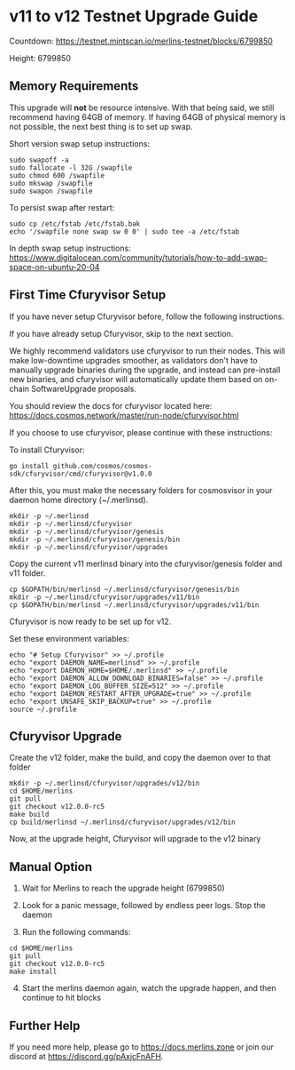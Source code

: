 # v11 to v12 Testnet Upgrade Guide

Countdown: <https://testnet.mintscan.io/merlins-testnet/blocks/6799850>

Height: 6799850

## Memory Requirements

This upgrade will **not** be resource intensive. With that being said, we still recommend having 64GB of memory. If having 64GB of physical memory is not possible, the next best thing is to set up swap.

Short version swap setup instructions:

``` {.sh}
sudo swapoff -a
sudo fallocate -l 32G /swapfile
sudo chmod 600 /swapfile
sudo mkswap /swapfile
sudo swapon /swapfile
```

To persist swap after restart:

``` {.sh}
sudo cp /etc/fstab /etc/fstab.bak
echo '/swapfile none swap sw 0 0' | sudo tee -a /etc/fstab
```

In depth swap setup instructions:
<https://www.digitalocean.com/community/tutorials/how-to-add-swap-space-on-ubuntu-20-04>

## First Time Cfuryvisor Setup

If you have never setup Cfuryvisor before, follow the following instructions.

If you have already setup Cfuryvisor, skip to the next section.

We highly recommend validators use cfuryvisor to run their nodes. This
will make low-downtime upgrades smoother, as validators don't have to
manually upgrade binaries during the upgrade, and instead can
pre-install new binaries, and cfuryvisor will automatically update them
based on on-chain SoftwareUpgrade proposals.

You should review the docs for cfuryvisor located here:
<https://docs.cosmos.network/master/run-node/cfuryvisor.html>

If you choose to use cfuryvisor, please continue with these
instructions:

To install Cfuryvisor:

``` {.sh}
go install github.com/cosmos/cosmos-sdk/cfuryvisor/cmd/cfuryvisor@v1.0.0
```

After this, you must make the necessary folders for cosmosvisor in your
daemon home directory (\~/.merlinsd).

``` {.sh}
mkdir -p ~/.merlinsd
mkdir -p ~/.merlinsd/cfuryvisor
mkdir -p ~/.merlinsd/cfuryvisor/genesis
mkdir -p ~/.merlinsd/cfuryvisor/genesis/bin
mkdir -p ~/.merlinsd/cfuryvisor/upgrades
```

Copy the current v11 merlinsd binary into the
cfuryvisor/genesis folder and v11 folder.

```{.sh}
cp $GOPATH/bin/merlinsd ~/.merlinsd/cfuryvisor/genesis/bin
mkdir -p ~/.merlinsd/cfuryvisor/upgrades/v11/bin
cp $GOPATH/bin/merlinsd ~/.merlinsd/cfuryvisor/upgrades/v11/bin
```

Cfuryvisor is now ready to be set up for v12.

Set these environment variables:

```{.sh}
echo "# Setup Cfuryvisor" >> ~/.profile
echo "export DAEMON_NAME=merlinsd" >> ~/.profile
echo "export DAEMON_HOME=$HOME/.merlinsd" >> ~/.profile
echo "export DAEMON_ALLOW_DOWNLOAD_BINARIES=false" >> ~/.profile
echo "export DAEMON_LOG_BUFFER_SIZE=512" >> ~/.profile
echo "export DAEMON_RESTART_AFTER_UPGRADE=true" >> ~/.profile
echo "export UNSAFE_SKIP_BACKUP=true" >> ~/.profile
source ~/.profile
```

## Cfuryvisor Upgrade

Create the v12 folder, make the build, and copy the daemon over to that folder

```{.sh}
mkdir -p ~/.merlinsd/cfuryvisor/upgrades/v12/bin
cd $HOME/merlins
git pull
git checkout v12.0.0-rc5
make build
cp build/merlinsd ~/.merlinsd/cfuryvisor/upgrades/v12/bin
```

Now, at the upgrade height, Cfuryvisor will upgrade to the v12 binary

## Manual Option

1. Wait for Merlins to reach the upgrade height (6799850)

2. Look for a panic message, followed by endless peer logs. Stop the daemon

3. Run the following commands:

```{.sh}
cd $HOME/merlins
git pull
git checkout v12.0.0-rc5
make install
```

4. Start the merlins daemon again, watch the upgrade happen, and then continue to hit blocks

## Further Help

If you need more help, please go to <https://docs.merlins.zone> or join
our discord at <https://discord.gg/pAxjcFnAFH>.
